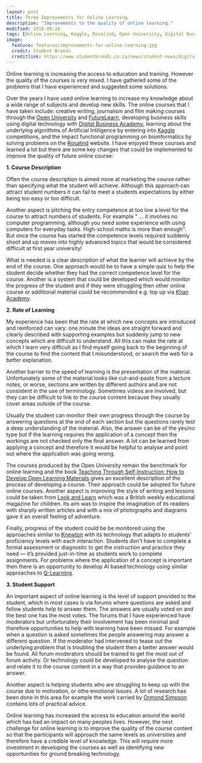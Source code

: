 ```yaml
---
layout: post
title: Three Improvements for Online Learning
description: "Improvements to the quality of online learning."
modified: 2018-09-26
tags: [Online Learning, Kaggle, Rosalind, Open University, Digital Business Academy]
image:
  feature: features/improvements-for-online-learning.jpg
  credit: Student Brands
  creditlink: https://www.studentbrands.co.za/news/student-news/digitally-enhanced-learning-future-education-innovation-online-learning/attachment/online-learning/
---
```


Online learning is increasing the access to education and training.  However the quality of the courses is very mixed. I have gathered some of the problems that I have experienced and suggested some solutions.

Over the years I have used online learning to increase my knowledge about a wide range of subjects and  develop new skills. The online courses that I have taken include: creative writing, journalism and film making courses through the [Open University](http://www.open.ac.uk/)  and [FutureLearn](https://www.futurelearn.com/), developing business skills using digital technology with [Digital Business Academy](https://www.digitalbusinessacademyuk.com/), learning about the underlying algorithms of Artificial Intiligence by entering into [Kaggle](https://www.kaggle.com/) competitions, and the impact functional programming on bioinformatics by solving problems on the  [Rosalind](http://rosalind.info/problems/locations/) website. I have enjoyed these courses and learned a lot but there are some key changes that could be implemented to improve the quality of future online course:

<b>1. Course Description</b>

Often the course description is aimed more at marketing the course rather than specifying what the student will achieve. Although this approach can attract student numbers it can fail to meet a students expectations by either being too easy or too difficult.

Another aspect is pitching the entry competence at too low a level for the course to attract numbers of students. For example  " ... it involves no computer programming, although you need some experience with using computers for everyday tasks. High-school maths is more than enough". But once the course has started the competence levels required suddenly shoot and up moves into highly advanced topics that would be considered difficult at first year university!

What is needed is a clear description of what the learner will achieve by the end of the course. One approach would be to have a simple quiz to help the student decide whether they had the correct competence level for the course.  Another is a system that could be developed which would monitor the progress of the student and if they were struggling then other online course or additional material could be recommended e.g. top up via [Khan Academy](https://www.khanacademy.org/).

<b>2. Rate of Learning</b>

My experience has been that the rate at which new concepts are introduced and reinforced can vary: one minute the ideas are straight forward and clearly described with supporting examples but suddenly jump to new concepts which are difficult to understand.  All this can make the rate at which I learn very difficult as I find myself going back to the beginning of the course to find the content that I misunderstood, or search the web for a better explanation.

Another barrier to the speed of learning is the presentation of the material. Unfortunately some of the material looks like cut-and-paste from a lecture notes, or worse, sections are written by different authors and are not consistent in the use of terminology. Sometimes videos are involved, but they can be difficult to link to the course content because they usually cover areas outside of the course.

Usually the student can monitor their own progress through the course by answering questions at the end of each section but the questions rarely test a deep understanding of the material. Also, the answer can be of the yes/no type but if the learning requires the application of a concept then the workings are not checked only the final answer. A lot can be learned from applying a concept and therefore it would be helpful to analyse and point out where the application was going wrong.

The courses produced by the Open University remain the benchmark for online learning and the book [Teaching Through Self-Instruction: How to Develop Open Learning Materials](https://books.google.co.uk/books/about/Teaching_Through_Self_instruction.html?id=qM9qQgAACAAJ&redir_esc=y) gives an excellent description of the process of developing a course. Their approach could be adopted for future online courses. Another aspect is improving the style of writing and lessons could be taken from [Look and Learn](https://en.wikipedia.org/wiki/Look_and_Learn) which was a British weekly educational magazine for children. Its aim was to inspire the imagination of its readers with sharply written articles and with a mix of photographs and diagrams gave it an overall feeling of adventure.

Finally, progress of the student could be be monitored using the approaches similar to  [Knewton](https://www.knewton.com/) with its technology that adapts to students’ proficiency levels with each interaction. Students don’t have to complete a formal assessment or diagnostic to get the instruction and practice they need — it’s provided just-in-time as students work to complete assignments.
For problems where the application of a concept is important then there is an opportunity to develop AI based technology using similar approaches to [Q-Learning](https://en.wikipedia.org/wiki/Q-learning).

<b>3. Student Support</b>

An important aspect of online learning is the level of support provided to the student, which in most cases is via forums where questions are asked and fellow students help to answer them. The answers are usually voted on and the best one has the most votes. The forums that I have experienced have moderators but unfortunately their involvement has been minimal and therefore opportunities to help with learning have been missed. For example when a question is asked sometimes the people answering may answer a different question. If the moderator had intervened to tease out the underlying problem that is troubling the student then a better answer would be found. All forum moderators should be trained to get the most out of forum activity. Or technology could be developed to analyse the question and relate it to the course content in a way that provides guidance to an answer.

Another aspect is helping students who are struggling to keep up with the course due to motivation, or othe emotional issues.  A lot of research has been done in this area for example the work carried by [Ormond Simpson](http://www.ormondsimpson.com/) contains lots of practical advice.  

Online learning has increased the access to education around the world which has had an impact on many peoples lives. However, the next challenge for online learning is to improve the quality of the course content so that the participants will approach the same levels as universities and therefore have a credible level of knowledge. This will require more investment in developing the courses as well as identifying new opportunities for ground breaking technology.

